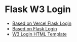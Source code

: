 # Flask W3 Login


* [Based on Vercel Flask Login](https://github.com/eniompw/vercel-flask-login)
* [Based on Flask Login](https://github.com/eniompw/FlaskLogin)
* [W3 Login HTML Template](https://www.w3schools.com/howto/tryit.asp?filename=tryhow_css_login_form)   

